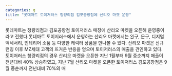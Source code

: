 ```yaml
---
categories: g
title: "롯데마트 토이저러스 청량리점 김포공항점에 산리오 마켓 운영"
---
```

롯데마트는 청량리점과 김포공항점 토이저러스 매장에 산리오 마켓을 오픈해 운영중이라고 전했다.롯데마트 토이저러스에서 운영하는 산리오 마켓에서는 완구, 문구, 디지털 액세서리, 인테리어 소품 등 다양한 캐릭터 상품을 만나볼 수 있다. 산리오 마켓은 신규 런칭 이후 MZ세대 고객의 뜨거운 반응을 얻으며 토이저러스의 매출을 견인하고 있다. 토이저러스 청량리점의 경우 산리오 마켓을 오픈한 지난 1월부터 9월 중순까지 매출이 전년대비 40% 상승하였고, 지난 7월 산리오 마켓을 오픈한 토이저러스 김포공항점은 9월 중순까지 전년대비 70%의 매